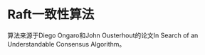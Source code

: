 # Raft一致性算法
算法来源于Diego Ongaro和John Ousterhout的论文In Search of an Understandable Consensus Algorithm。
